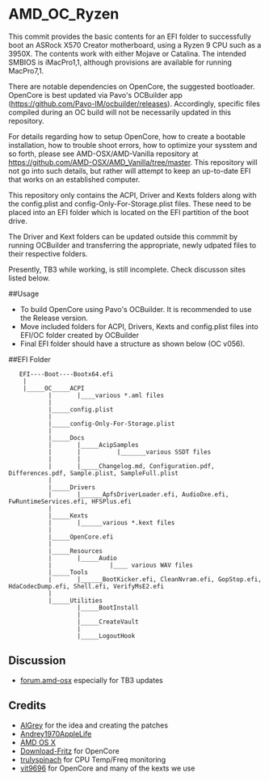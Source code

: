 # AMD_OC_Ryzen

This commit provides the basic contents for an EFI folder to successfully boot an ASRock X570 Creator motherboard,
using a Ryzen 9 CPU such as a 3950X. The contents work with either Mojave or Catalina. The intended SMBIOS is iMacPro1,1,
although provisions are available for running MacPro7,1.

There are notable dependencies on OpenCore, the suggested bootloader. OpenCore is best updated via Pavo's OCBuilder app
(https://github.com/Pavo-IM/ocbuilder/releases). Accordingly, specific files compiled during an OC build will not be 
necessarily updated in this repository.

For details regarding how to setup OpenCore, how to create a bootable installation, how to trouble shoot errors,
how to optimize your sysstem and so forth, please see AMD-OSX/AMD-Vanilla repository at 
https://github.com/AMD-OSX/AMD_Vanilla/tree/master. This repository will not go into such details, but rather
will attempt to keep an up-to-date EFI that works on an established computer.

This repository only contains the ACPI, Driver and Kexts folders along with the config.plist and 
config-Only-For-Storage.plist files. These need to be placed into an EFI folder which is located on the EFI partition
of the boot drive.

The Driver and Kext folders can be updated outside this commmit by running OCBuilder and transferring the
    appropriate, newly udpated files to their respective folders.


Presently, TB3 while working, is still incomplete. Check discusson sites listed below. 

##Usage
 
- To build OpenCore using Pavo's OCBuilder. It is recommended to use the Release version.
- Move included folders for ACPI, Drivers, Kexts and config.plist files into EFI/OC folder created by OCBuilder
- Final EFI folder should have a structure as shown below (OC v056).

##EFI Folder

       EFI----Boot----Bootx64.efi
        |
        |_____OC_____ACPI
               |       |____various *.aml files
               |
               |_____config.plist
               |
               |_____config-Only-For-Storage.plist
               |
               |_____Docs
               |       |_____AcipSamples
               |       |          |_______various SSDT files
               |       |
               |       |_____Changelog.md, Configuration.pdf, Differences.pdf, Sample.plist, SampleFull.plist
               |
               |_____Drivers
               |       |______ApfsDriverLoader.efi, AudioDxe.efi, FwRuntimeServices.efi, HFSPlus.efi
               |
               |_____Kexts
               |       |______various *.kext files
               |
               |_____OpenCore.efi
               |
               |_____Resources
               |       |_____Audio
               |                |____ various WAV files
               |_____Tools
               |       |______BootKicker.efi, CleanNvram.efi, GopStop.efi, HdaCodecDump.efi, Shell.efi, VerifyMsE2.efi
               |
               |_____Utilities
                       |_____BootInstall
                       |
                       |_____CreateVault
                       |
                       |_____LogoutHook
                      
                          
    

## Discussion

- [forum.amd-osx](https://forum.amd-osx.com/viewtopic.php?f=35&t=9645) especially for TB3 updates



## Credits

- [AlGrey](https://github.com/AlGreyy) for the idea and creating the patches
- [Andrey1970AppleLife](https://github.com/Andrey1970AppleLife)
- [AMD OS X](https://github.com/AMD-OSX/AMD_Vanilla/tree/master)
- [Download-Fritz](https://github.com/Download-Fritz) for OpenCore
- [trulyspinach](https://github.com/trulyspinach/SMCAMDProcessor) for CPU Temp/Freq monitoring
- [vit9696](https://github.com/vit9696) for OpenCore and many of the kexts we use
